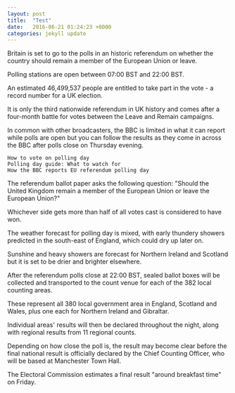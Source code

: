 ```yaml
---
layout: post
title:  "Test"
date:   2016-06-21 01:24:23 +0000
categories: jekyll update
---
```

Britain is set to go to the polls in an historic referendum on whether the country should remain a member of the European Union or leave.

Polling stations are open between 07:00 BST and 22:00 BST.

An estimated 46,499,537 people are entitled to take part in the vote - a record number for a UK election.

It is only the third nationwide referendum in UK history and comes after a four-month battle for votes between the Leave and Remain campaigns.

In common with other broadcasters, the BBC is limited in what it can report while polls are open but you can follow the results as they come in across the BBC after polls close on Thursday evening.

    How to vote on polling day
    Polling day guide: What to watch for
    How the BBC reports EU referendum polling day

The referendum ballot paper asks the following question: "Should the United Kingdom remain a member of the European Union or leave the European Union?"

Whichever side gets more than half of all votes cast is considered to have won.

The weather forecast for polling day is mixed, with early thundery showers predicted in the south-east of England, which could dry up later on.

Sunshine and heavy showers are forecast for Northern Ireland and Scotland but it is set to be drier and brighter elsewhere.

After the referendum polls close at 22:00 BST, sealed ballot boxes will be collected and transported to the count venue for each of the 382 local counting areas.

These represent all 380 local government area in England, Scotland and Wales, plus one each for Northern Ireland and Gibraltar.

Individual areas' results will then be declared throughout the night, along with regional results from 11 regional counts.

Depending on how close the poll is, the result may become clear before the final national result is officially declared by the Chief Counting Officer, who will be based at Manchester Town Hall.

The Electoral Commission estimates a final result "around breakfast time" on Friday.
